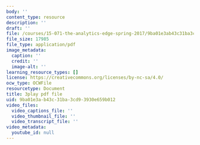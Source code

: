 ```yaml
---
body: ''
content_type: resource
description: ''
draft: ''
file: /courses/15-071-the-analytics-edge-spring-2017/9ba01e3ab43c31ba3cd93930e659b012_xPneVSOZERk.pdf
file_size: 17985
file_type: application/pdf
image_metadata:
  caption: ''
  credit: ''
  image-alt: ''
learning_resource_types: []
license: https://creativecommons.org/licenses/by-nc-sa/4.0/
ocw_type: OCWFile
resourcetype: Document
title: 3play pdf file
uid: 9ba01e3a-b43c-31ba-3cd9-3930e659b012
video_files:
  video_captions_file: ''
  video_thumbnail_file: ''
  video_transcript_file: ''
video_metadata:
  youtube_id: null
---
```

